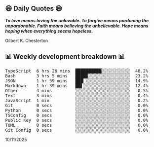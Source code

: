 ## 😄 Daily Quotes 😄

_**To love means loving the unlovable. To forgive means pardoning the unpardonable. Faith means believing the unbelievable. Hope means hoping when everything seems hopeless.**_

Gilbert K. Chesterton



## 📊 Weekly development breakdown 📊

<pre>TypeScript  6 hrs 26 mins  ██████████░░░░░░░░░░░  48.2%
Bash        3 hrs 5 mins   ████▊░░░░░░░░░░░░░░░░  23.2%
JSON        1 hr 59 mins   ███▏░░░░░░░░░░░░░░░░░  14.9%
Markdown    1 hr 39 mins   ██▌░░░░░░░░░░░░░░░░░░  12.4%
Other       4 mins         ░░░░░░░░░░░░░░░░░░░░░   0.5%
Text        3 mins         ░░░░░░░░░░░░░░░░░░░░░   0.4%
JavaScript  1 min          ░░░░░░░░░░░░░░░░░░░░░   0.2%
Git         0 secs         ░░░░░░░░░░░░░░░░░░░░░   0.0%
Python      0 secs         ░░░░░░░░░░░░░░░░░░░░░   0.0%
TSConfig    0 secs         ░░░░░░░░░░░░░░░░░░░░░   0.0%
Public Key  0 secs         ░░░░░░░░░░░░░░░░░░░░░   0.0%
TOML        0 secs         ░░░░░░░░░░░░░░░░░░░░░   0.0%
Git Config  0 secs         ░░░░░░░░░░░░░░░░░░░░░   0.0%</pre>

10/11/2025